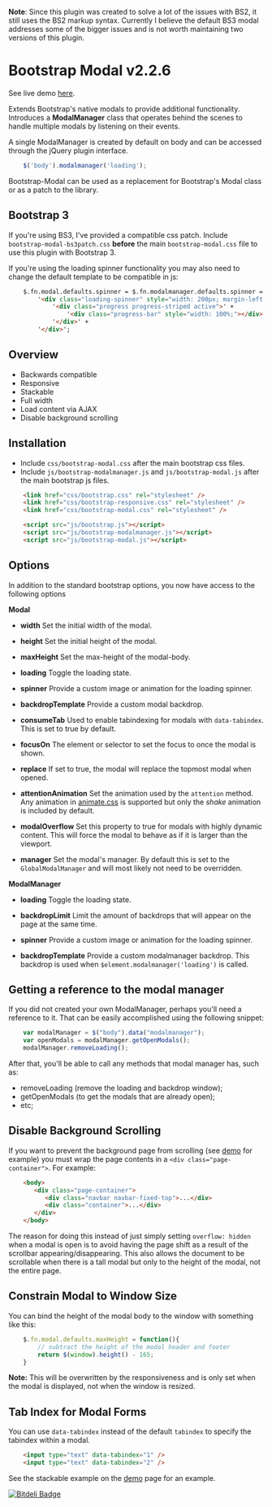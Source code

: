 **Note**: Since this plugin was created to solve a lot of the issues with BS2, it still uses the BS2 markup syntax. Currently I believe the default BS3 modal addresses some of the bigger issues and is not worth maintaining two versions of this plugin.


Bootstrap Modal v2.2.6
=============

See live demo [here](http://jschr.github.com/bootstrap-modal/).

Extends Bootstrap's native modals to provide additional functionality. Introduces a **ModalManager** class that operates behind the scenes to handle multiple modals by listening on their events. 

A single ModalManager is created by default on body and can be accessed through the jQuery plugin interface.
```javascript
    $('body').modalmanager('loading');
```
Bootstrap-Modal can be used as a replacement for Bootstrap's Modal class or as a patch to the library.


Bootstrap 3
-----------

If you're using BS3, I've provided a compatible css patch. Include `bootstrap-modal-bs3patch.css` **before** the main `bootstrap-modal.css` file to use this plugin with Bootstrap 3.

If you're using the loading spinner functionality you may also need to change the default template to be compatible in js:
```html
    $.fn.modal.defaults.spinner = $.fn.modalmanager.defaults.spinner = 
        '<div class="loading-spinner" style="width: 200px; margin-left: -100px;">' +
            '<div class="progress progress-striped active">' +
                '<div class="progress-bar" style="width: 100%;"></div>' +
            '</div>' +
        '</div>';
```


Overview
-----------

+ Backwards compatible
+ Responsive
+ Stackable
+ Full width
+ Load content via AJAX
+ Disable background scrolling

Installation 
-----------
+ Include `css/bootstrap-modal.css` after the main bootstrap css files.
+ Include `js/bootstrap-modalmanager.js` and `js/bootstrap-modal.js` after the main bootstrap js files.
```html
	<link href="css/bootstrap.css" rel="stylesheet" />
	<link href="css/bootstrap-responsive.css" rel="stylesheet" />
 	<link href="css/bootstrap-modal.css" rel="stylesheet" />

 	<script src="js/bootstrap.js"></script>
 	<script src="js/bootstrap-modalmanager.js"></script>
 	<script src="js/bootstrap-modal.js"></script>
```
Options
-----------

In addition to the standard bootstrap options, you now have access to the following options

**Modal**

+ **width**
Set the initial width of the modal.

+ **height**
Set the initial height of the modal.

+ **maxHeight**
Set the max-height of the modal-body.

+ **loading**
Toggle the loading state.

+ **spinner**
Provide a custom image or animation for the loading spinner.

+ **backdropTemplate**
Provide a custom modal backdrop.

+ **consumeTab**
Used to enable tabindexing for modals with `data-tabindex`. This is set to true by default.

+ **focusOn**
The element or selector to set the focus to once the modal is shown.

+ **replace**
If set to true, the modal will replace the topmost modal when opened.

+ **attentionAnimation**
Set the animation used by the `attention` method. Any animation in [animate.css](http://daneden.me/animate/) is supported but only the *shake* animation is included by default.

+ **modalOverflow**
Set this property to true for modals with highly dynamic content. This will force the modal to behave as if it is larger than the viewport.

+ **manager**
Set the modal's manager. By default this is set to the `GlobalModalManager` and will most likely not need to be overridden.

**ModalManager**

+ **loading**
Toggle the loading state.

+ **backdropLimit**
Limit the amount of backdrops that will appear on the page at the same time.

+ **spinner**
Provide a custom image or animation for the loading spinner.

+ **backdropTemplate**
Provide a custom modalmanager backdrop. This backdrop is used when `$element.modalmanager('loading')` is called.

Getting a reference to the modal manager
-----------

If you did not created your own ModalManager, perhaps you'll need a reference to it. That can be easily accomplished using the following snippet:

```javascript
	var modalManager = $("body").data("modalmanager");
	var openModals = modalManager.getOpenModals();
	modalManager.removeLoading();
```

After that, you'll be able to call any methods that modal manager has, such as:

* removeLoading (remove the loading and backdrop window);
* getOpenModals (to get the modals that are already open);
* etc;


Disable Background Scrolling
-----------

If you want to prevent the background page from scrolling (see [demo](http://jschr.github.com/bootstrap-modal/) for example) you must wrap the page contents in a `<div class="page-container">`. For example:
```html
	<body>
	   <div class="page-container">
		  <div class="navbar navbar-fixed-top">...</div>
		  <div class="container">...</div>
	   </div>
	</body>
```

The reason for doing this instead of just simply setting `overflow: hidden` when a modal is open is to avoid having the page shift as a result of the scrollbar appearing/disappearing. This also allows the document to be scrollable when there is a tall modal but only to the height of the modal, not the entire page.

Constrain Modal to Window Size
-----------
	
You can bind the height of the modal body to the window with something like this:
```javascript
    $.fn.modal.defaults.maxHeight = function(){
        // subtract the height of the modal header and footer
        return $(window).height() - 165; 
    }
```
	
**Note:** This will be overwritten by the responsiveness and is only set when the modal is displayed, not when the window is resized.
	
Tab Index for Modal Forms
-----------
You can use `data-tabindex` instead of the default `tabindex` to specify the tabindex within a modal.
```html
    <input type="text" data-tabindex="1" />
    <input type="text" data-tabindex="2" />
```
See the stackable example on the [demo](http://jschr.github.com/bootstrap-modal/) page for an example.


	





[![Bitdeli Badge](https://d2weczhvl823v0.cloudfront.net/jschr/bootstrap-modal/trend.png)](https://bitdeli.com/free "Bitdeli Badge")
